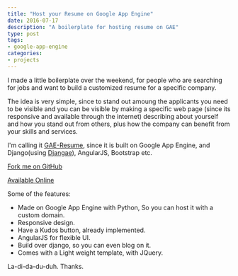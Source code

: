 ```yaml
---
title: "Host your Resume on Google App Engine"
date: 2016-07-17
description: "A boilerplate for hosting resume on GAE"
type: post
tags:
- google-app-engine
categories:
- projects
---
```


I made a little boilerplate over the weekend, for people who are searching for jobs and want to build a customized resume for a specific company. 

The idea is very simple, since to stand out amoung the applicants you need to be visible and you can be visible by making a specific web page (since its responsive and available through the internet) describing about yourself and how you stand out from others, plus how the company can benefit from your skills and services. 

I'm calling it [GAE-Resume](http://gae-resume.appspot.com/), since it is built on Google App Engine, and Django(using [Djangae](https://github.com/potatolondon/djangae)), AngularJS, Bootstrap etc.

[Fork me on GitHub](https://github.com/yashrajsingh/gae-resume)

[Available Online](http://gae-resume.appspot.com/)

Some of the features:

- Made on Google App Engine with Python, So you can host it with a custom domain.
- Responsive design.
- Have a Kudos button, already implemented.
- AngularJS for flexible UI.
- Build over django, so you can even blog on it.
- Comes with a Light weight template, with JQuery.

La-di-da-du-duh.
Thanks.
